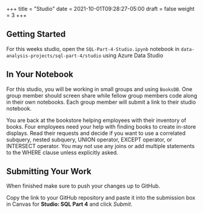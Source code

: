 +++
title = "Studio"
date = 2021-10-01T09:28:27-05:00
draft = false
weight = 3
+++

## Getting Started

For this weeks studio, open the `SQL-Part-4-Studio.ipynb` notebook in `data-analysis-projects/sql-part-4/studio` using Azure Data Studio

## In Your Notebook
For this studio, you will be working in small groups and using `BooksDB`.  One group member should screen share while fellow group members code along in their own notebooks.  Each group member will submit a link to their studio notebook.

You are back at the bookstore helping employees with their inventory of books.   Four employees need your help with finding books to create in-store displays.  Read their requests and decide if you want to use a correlated subquery, nested subquery, UNION operator, EXCEPT operator, or INTERSECT operator.  You may not use any joins or add multiple statements to the WHERE clause unless explicitly asked.

## Submitting Your Work

When finished make sure to push your changes up to GitHub.

Copy the link to your GitHub repository and paste it into the submission box in Canvas for **Studio: SQL Part 4** and click *Submit*.